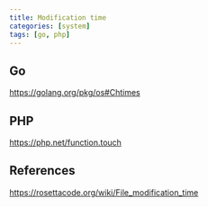 ```yaml
---
title: Modification time
categories: [system]
tags: [go, php]
---
```


## Go

<https://golang.org/pkg/os#Chtimes>

## PHP

<https://php.net/function.touch>

## References

<https://rosettacode.org/wiki/File_modification_time>
